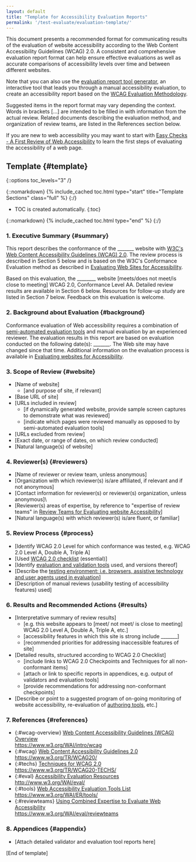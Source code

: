 ```yaml
---
layout: default
title: "Template for Accessibility Evaluation Reports"
permalink: '/test-evaluate/evaluation-template/'
---
```


This document presents a recommended format for communicating results of
the evaluation of website accessibility according to the Web Content
Accessibility Guidelines (WCAG) 2.0. A consistent and comprehensive
evaluation report format can help ensure effective evaluations as well
as accurate comparisons of accessibility levels over time and between
different websites.

Note that you can also use the [evaluation report tool
generator](https://www.w3.org/WAI/eval/report-tool/#/), an interactive
tool that leads you through a manual accessibility evaluation, to create
an accessibility report based on the [WCAG Evaluation
Methodology](https://www.w3.org/TR/WCAG-EM/).

Suggested items in the report format may vary depending the context.
Words in brackets \[...\] are intended to be filled in with information
from the actual review. Related documents describing the evaluation
method, and organization of review teams, are listed in the References
section below.

If you are new to web accessibility you may want to start with [Easy
Checks - A First Review of Web
Accessibility](https://www.w3.org/WAI/eval/preliminary.html) to learn
the first steps of evaluating the accessibility of a web page.

## Template {#template}

{::options toc_levels="3" /}

{::nomarkdown}
{% include_cached toc.html type="start" title="Template Sections" class="full" %}
{:/}

-   TOC is created automatically.
{:toc}

{::nomarkdown}
{% include_cached toc.html type="end" %}
{:/}


### 1. Executive Summary {#summary}

This report describes the conformance of the \_\_\_\_\_\_\_ website
with [W3C's Web Content Accessibility Guidelines (WCAG) 2.0](#wcag20).
The review process is described in Section 5 below and is based on the
W3C's Conformance Evaluation method as described in [Evaluating Web
Sites for Accessibility](#eval).

Based on this evaluation, the \_\_\_\_\_\_\_\_ website \[meets/does
not meet/is close to meeting\] WCAG 2.0, Conformance Level AA. Detailed
review results are available in Section 6 below. Resources for follow-up
study are listed in Section 7 below. Feedback on this evaluation is
welcome.

### 2. Background about Evaluation {#background}

Conformance evaluation of Web accessibility requires a combination of
[semi-automated evaluation tools](#tools) and manual evaluation by an
experienced reviewer. The evaluation results in this report are based on
evaluation conducted on the following date(s): \_\_\_\_\_\_\_. The Web
site may have changed since that time. Additional information on the
evaluation process is available in [Evaluating websites for
Accessibility](#eval).

### 3. Scope of Review {#website}

-   \[Name of website\]
    -   \[and purpose of site, if relevant\]
-   \[Base URL of site\]
-   \[URLs included in review\]
    -   \[if dynamically generated website, provide sample screen
        captures to demonstrate what was reviewed\]
    -   \[indicate which pages were reviewed manually as opposed to by
        semi-automated evaluation tools\]
-   \[URLs excluded from review\]
-   \[Exact date, or range of dates, on which review conducted\]
-   \[Natural language(s) of website\]

### 4. Reviewer(s) {#reviewers}

-   \[Name of reviewer or review team, unless anonymous\]
-   \[Organization with which reviewer(s) is/are affiliated, if relevant
    and if not anonymous\]
-   \[Contact information for reviewer(s) or reviewer(s) organization,
    unless anonymous\]\
-   \[Reviewer(s) areas of expertise, by reference to "expertise of
    review teams" in [Review Teams for Evaluating website
    Accessibility](#reviewteams)\]
-   \[Natural language(s) with which reviewer(s) is/are fluent, or
    familiar\]

### 5. Review Process {#process}

-   \[Identify WCAG 2.0 Level for which conformance was tested, e.g.
    WCAG 2.0 Level A, Double A, Triple A\]
-   \[Used [WCAG 2.0 checklist](#checklist) (essential)\]
-   \[Identify [evaluation and validation tools](#tools) used, and
    versions thereof\]
-   \[Describe the [testing environment: i.e. browsers, assistive
    technology and user agents used in
    evaluation](https://www.w3.org/TR/WCAG-EM/#step1c)\]
-   \[Description of manual reviews (usability testing of accessibility
    features) used\]

### 6. Results and Recommended Actions {#results}

-   \[Interpretative summary of review results\]
    -   \[e.g. this website appears to \[meet/ not meet/ is close to
        meeting\] WCAG 2.0 Level A, Double A, Triple A, etc.\]
    -   \[accessibility features in which this site is strong include
        \_\_\_\_\_\_\_\]
    -   \[recommended priorities for addressing inaccessible features of
        site\]
-   \[Detailed results, structured according to WCAG 2.0 Checklist\]
    -   \[include links to WCAG 2.0 Checkpoints and Techniques for all
        non-conformant items\]
    -   \[attach or link to specific reports in appendices, e.g. output
        of validators and evaluation tools\]
    -   \[provide recommendations for addressing non-conformant
        checkpoints\]
-   \[Describe or point to a suggested program of on-going monitoring of
    website accessibility, re-evaluation of [authoring
    tools](#authoring), etc.\]

### 7. References {#references}

-   {:#wcag-overview} [Web Content Accessibility Guidelines (WCAG)
    Overview](https://www.w3.org/WAI/intro/wcag)<br>
    https://www.w3.org/WAI/intro/wcag
-   {:#wcag} [Web Content Accessibility Guidelines
    2.0](https://www.w3.org/TR/WCAG20/)<br>
    https://www.w3.org/TR/WCAG20/
-   {:#techs} [Techniques for WCAG 2.0](https://www.w3.org/TR/WCAG20-TECHS/)<br>
    https://www.w3.org/TR/WCAG20-TECHS/
-   {:#eval} [Accessibility Evaluation Resources](http://www.w3.org/WAI/eval/)<br>
    http://www.w3.org/WAI/eval/
-   {:#tools} [Web Accessibility Evaluation Tools
    List](https://www.w3.org/WAI/ER/tools/)<br>
    https://www.w3.org/WAI/ER/tools/
-   {:#reviewteams} [Using Combined Expertise to Evaluate Web
    Accessibility](https://www.w3.org/WAI/eval/reviewteams)<br>
    https://www.w3.org/WAI/eval/reviewteams



### 8. Appendices {#appendix}

-   \[Attach detailed validator and evaluation tool reports here\]

\[End of template\]